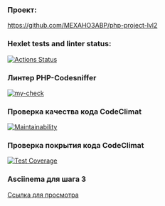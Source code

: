 ### Проект:

https://github.com/MEXAHO3ABP/php-project-lvl2

### Hexlet tests and linter status:

[![Actions Status](https://github.com/MEXAHO3ABP/php-project-lvl2/workflows/hexlet-check/badge.svg)](https://github.com/MEXAHO3ABP/php-project-lvl2/actions)

### Линтер PHP-Codesniffer

[![my-check](https://github.com/MEXAHO3ABP/php-project-lvl2/actions/workflows/linter-php-codesniffer.yml/badge.svg?branch=main)](https://github.com/MEXAHO3ABP/php-project-lvl2/actions/workflows/linter-php-codesniffer.yml)

### Проверка качества кода CodeClimat

[![Maintainability](https://api.codeclimate.com/v1/badges/1f21cab591ba7b709528/maintainability)](https://codeclimate.com/github/MEXAHO3ABP/php-project-lvl2/maintainability)

### Проверка покрытия кода CodeClimat

[![Test Coverage](https://api.codeclimate.com/v1/badges/1f21cab591ba7b709528/test_coverage)](https://codeclimate.com/github/MEXAHO3ABP/php-project-lvl2/test_coverage)

### Asciinema для шага 3

[Ссылка для просмотра](https://asciinema.org/a/HkjYGNFQm7jsZimlBMetCcb5m)
